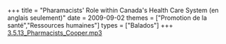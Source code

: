 +++
title = "Pharamacists' Role within Canada's Health Care System (en anglais seulement)"
date = 2009-09-02
themes = ["Promotion de la santé","Ressources humaines"]
types = ["Balados"]
+++
[3.5.13\_Pharmacists\_Cooper.mp3](/files/3.5.13_Pharmacists_Cooper.mp3)
